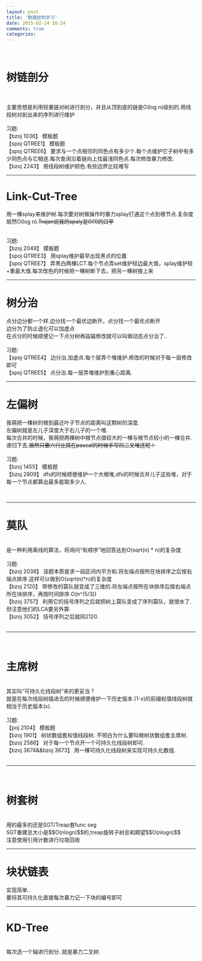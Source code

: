 ```yaml
---
layout: post
title: '数据结构学习'
date: 2015-02-24 16:24
comments: true
categories: 
---
```

<!--more-->
<br>


<script type="text/javascript" src="http://cdn.mathjax.org/mathjax/latest/MathJax.js?config=default"></script>

# 树链剖分

<br>

主要思想是利用轻重链对树进行剖分，并且从顶到底的链是O(log n)级别的.用线段树对剖出来的序列进行维护<br>
<br>
习题:<br>
【bzoj 1036】 模板题<br>
【spoj QTREE1】 模板题<br>
【spoj QTREE6】 要求与一个点相邻的同色点有多少个.每个点维护它子树中有多少同色点与它相连.每次查询沿着链向上找最浅同色点.每次修改暴力修改.<br>
【bzoj 2243】 用线段树维护颜色.有些边界比较难写<br>

---

# Link-Cut-Tree
用一棵splay来维护树.每次要对树做操作时暴力splay打通这个点到根节点.复杂度居然O(log n).<del>Trajan说我的spaly是O(1)的口亨<del>
<br>
<br>

习题:<br>
【bzoj 2049】 模板题<br>
【spoj QTREE3】 用splay维护最早出现黑点的位置<br>
【spoj QTREE7】 弄黑白两棵LCT.每个节点弄set维护轻边最大值，splay维护轻+重最大值.每次改色的时候把一棵树断下去，把另一棵树接上来<br>

---

# 树分治
点分边分都一个样.边分找一个最优边断开，点分找一个最优点断开<br>
边分为了防止退化可以加虚点<br>
在点分的时候顺便记一下点分树再兹磁修改就可以叫做动态点分治了..<br>
<br>
习题:<br>
【spoj QTREE4】 边分治.加虚点.每个层弄个堆维护.修改的时候对于每一层修改即可<br>
【spoj QTREE5】 点分治.每一层弄堆维护到重心距离.<br>

---

# 左偏树

我萌把一棵树的根到最近叶子节点的距离叫这颗树的深度.<br>
左偏树就是左儿子深度大于右儿子的一个堆.<br>
每次合并的时候，我萌把两棵树中根节点值较大的一棵与根节点较小的一棵合并.递归下去.<del>居然只要六行比窝在pascal的时候手写的二叉堆还短！</del>
<br>
<br>
习题:<br>
【bzoj 1455】 模板题<br>
【bzoj 2809】 dfs的时候顺便维护一个大根堆,dfs的时候合并儿子这些堆，对于每一个节点都算出最多能取多少人.<br>

<br>

---

# 莫队

<br>
是一种利用离线的算法，将询问“有顺序”地回答达到O(sqrt(n) * n)的复杂度<br>
<br>
习题:<br>
【bzoj 2038】 该题本质是求一段区间内平方和.将左端点按所在块排序之后按右端点排序.这样可以做到O(sqrt(n)*n)的复杂度<br>
【bzoj 2120】 带修改的莫队就变成了三维的.将左端点按所在块排序后按右端点所在块排序，再按时间排序.O(n^(5/3))<br>
【bzoj 3757】 利用它的括号序列之后就把树上莫队变成了序列莫队，就很水了.但注意他们的LCA要另外算.<br>
【bzoj 3052】 括号序列之后就同2120.<br>
<br>

---

<br>

# 主席树

<br>
其实叫“可持久化线段树”来的更妥当？<br>
就是在每次线段树插进去的时候顺便维护一下历史版本.(1-x)的前缀权值线段树就相当于历史版本(x).<br>
<br>
习题:<br>
【poj 2104】 模板题<br>
【bzoj 1901】 树状数组套权值线段树. 不明白为什么要叫做树状数组套主席树.<br>
【bzoj 2588】 对于每一个节点开一个可持久化线段树即可.<br>
【bzoj 3674&&bzoj 3673】 用一棵可持久化线段树来实现可持久化数组.<br>
<br>

---

<br>

# 树套树

<br>
用的最多的还是SGT/Treap套func seg<br>
SGT重建总大小是$$O(nlogn)$$的,treap旋转子树总和期望$$O(nlogn)$$<br>
注意使用引用计数进行垃圾回收<br>

---


# 块状链表
实现简单..<br>
要将其可持久化直接每次暴力记一下块的编号即可<br>

---

# KD-Tree
<br>
每次选一个轴进行剖分..就是暴力二叉树.<br>
